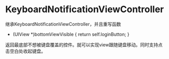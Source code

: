 # KeyboardNotificationViewController
继承KeyboardNotificationViewController，并且重写函数

- (UIView *)bottomViewVisible {
    return self.loginButton;
}

返回最底部不想被键盘覆盖的控件。就可以实现view跟随键盘移动。同时支持点击空白处收起键盘。

